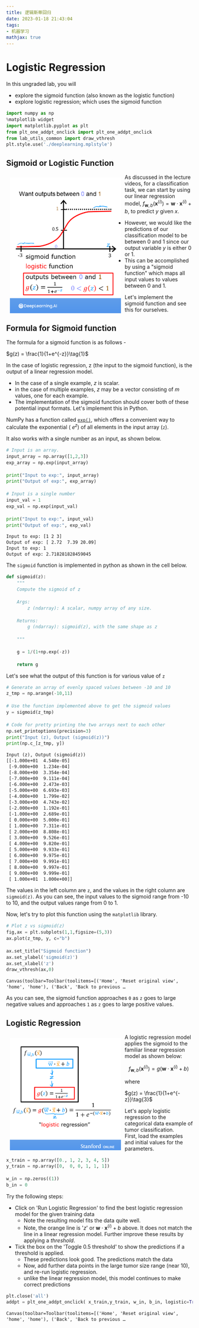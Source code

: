 ```yaml
---
title: 逻辑斯蒂回归
date: 2023-01-18 21:43:04
tags:
- 机器学习
mathjax: true
---
```


# Logistic Regression

In this ungraded lab, you will 
- explore the sigmoid function (also known as the logistic function)
- explore logistic regression; which uses the sigmoid function


```python
import numpy as np
%matplotlib widget
import matplotlib.pyplot as plt
from plt_one_addpt_onclick import plt_one_addpt_onclick
from lab_utils_common import draw_vthresh
plt.style.use('./deeplearning.mplstyle')
```

## Sigmoid or Logistic Function
<img align="left" src="img/C1_W3_LogisticRegression_left.png"     style=" width:300px; padding: 10px; " >As discussed in the lecture videos, for a classification task, we can start by using our linear regression model, $f_{\mathbf{w},b}(\mathbf{x}^{(i)}) = \mathbf{w} \cdot  \mathbf{x}^{(i)} + b$, to predict $y$ given $x$. 

- However, we would like the predictions of our classification model to be between 0 and 1 since our output variable $y$ is either 0 or 1. 
- This can be accomplished by using a "sigmoid function" which maps all input values to values between 0 and 1. 


Let's implement the sigmoid function and see this for ourselves.

## Formula for Sigmoid function

The formula for a sigmoid function is as follows -  

$g(z) = \frac{1}{1+e^{-z}}\tag{1}$

In the case of logistic regression, z (the input to the sigmoid function), is the output of a linear regression model. 
- In the case of a single example, $z$ is scalar.
- in the case of multiple examples, $z$ may be a vector consisting of $m$ values, one for each example. 
- The implementation of the sigmoid function should cover both of these potential input formats.
Let's implement this in Python.

NumPy has a function called [`exp()`](https://numpy.org/doc/stable/reference/generated/numpy.exp.html), which offers a convenient way to calculate the exponential ( $e^{z}$) of all elements in the input array (`z`).

It also works with a single number as an input, as shown below.


```python
# Input is an array. 
input_array = np.array([1,2,3])
exp_array = np.exp(input_array)

print("Input to exp:", input_array)
print("Output of exp:", exp_array)

# Input is a single number
input_val = 1  
exp_val = np.exp(input_val)

print("Input to exp:", input_val)
print("Output of exp:", exp_val)
```

    Input to exp: [1 2 3]
    Output of exp: [ 2.72  7.39 20.09]
    Input to exp: 1
    Output of exp: 2.718281828459045


The `sigmoid` function is implemented in python as shown in the cell below.


```python
def sigmoid(z):
    """
    Compute the sigmoid of z

    Args:
        z (ndarray): A scalar, numpy array of any size.

    Returns:
        g (ndarray): sigmoid(z), with the same shape as z
         
    """

    g = 1/(1+np.exp(-z))
   
    return g
```

Let's see what the output of this function is for various value of `z`


```python
# Generate an array of evenly spaced values between -10 and 10
z_tmp = np.arange(-10,11)

# Use the function implemented above to get the sigmoid values
y = sigmoid(z_tmp)

# Code for pretty printing the two arrays next to each other
np.set_printoptions(precision=3) 
print("Input (z), Output (sigmoid(z))")
print(np.c_[z_tmp, y])
```

    Input (z), Output (sigmoid(z))
    [[-1.000e+01  4.540e-05]
     [-9.000e+00  1.234e-04]
     [-8.000e+00  3.354e-04]
     [-7.000e+00  9.111e-04]
     [-6.000e+00  2.473e-03]
     [-5.000e+00  6.693e-03]
     [-4.000e+00  1.799e-02]
     [-3.000e+00  4.743e-02]
     [-2.000e+00  1.192e-01]
     [-1.000e+00  2.689e-01]
     [ 0.000e+00  5.000e-01]
     [ 1.000e+00  7.311e-01]
     [ 2.000e+00  8.808e-01]
     [ 3.000e+00  9.526e-01]
     [ 4.000e+00  9.820e-01]
     [ 5.000e+00  9.933e-01]
     [ 6.000e+00  9.975e-01]
     [ 7.000e+00  9.991e-01]
     [ 8.000e+00  9.997e-01]
     [ 9.000e+00  9.999e-01]
     [ 1.000e+01  1.000e+00]]


The values in the left column are `z`, and the values in the right column are `sigmoid(z)`. As you can see, the input values to the sigmoid range from -10 to 10, and the output values range from 0 to 1. 

Now, let's try to plot this function using the `matplotlib` library.


```python
# Plot z vs sigmoid(z)
fig,ax = plt.subplots(1,1,figsize=(5,3))
ax.plot(z_tmp, y, c="b")

ax.set_title("Sigmoid function")
ax.set_ylabel('sigmoid(z)')
ax.set_xlabel('z')
draw_vthresh(ax,0)
```


    Canvas(toolbar=Toolbar(toolitems=[('Home', 'Reset original view', 'home', 'home'), ('Back', 'Back to previous …


As you can see, the sigmoid function approaches  `0` as `z` goes to large negative values and approaches `1` as `z` goes to large positive values.


## Logistic Regression
<img align="left" src="img/C1_W3_LogisticRegression_right.png"     style=" width:300px; padding: 10px; " > A logistic regression model applies the sigmoid to the familiar linear regression model as shown below:

$$ f_{\mathbf{w},b}(\mathbf{x}^{(i)}) = g(\mathbf{w} \cdot \mathbf{x}^{(i)} + b ) \tag{2} $$ 

  where

  $g(z) = \frac{1}{1+e^{-z}}\tag{3}$



Let's apply logistic regression to the categorical data example of tumor classification.  
First, load the examples and initial values for the parameters.




```python
x_train = np.array([0., 1, 2, 3, 4, 5])
y_train = np.array([0,  0, 0, 1, 1, 1])

w_in = np.zeros((1))
b_in = 0
```

Try the following steps:
- Click on 'Run Logistic Regression' to find the best logistic regression model for the given training data
    - Note the resulting model fits the data quite well.
    - Note, the orange line is '$z$' or $\mathbf{w} \cdot \mathbf{x}^{(i)} + b$  above. It does not match the line in a linear regression model.
    Further improve these results by applying a *threshold*. 
- Tick the box on the 'Toggle 0.5 threshold' to show the predictions if a threshold is applied.
    - These predictions look good. The predictions match the data
    - Now, add further data points in the large tumor size range (near 10), and re-run logistic regression.
    - unlike the linear regression model, this model continues to make correct predictions


```python
plt.close('all') 
addpt = plt_one_addpt_onclick( x_train,y_train, w_in, b_in, logistic=True)
```


    Canvas(toolbar=Toolbar(toolitems=[('Home', 'Reset original view', 'home', 'home'), ('Back', 'Back to previous …
